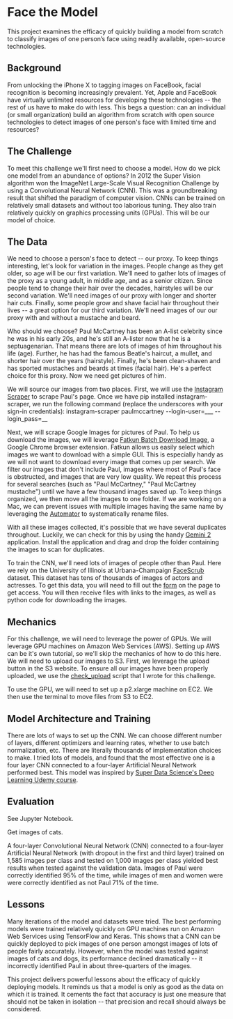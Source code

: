 # Face the Model
This project examines the efficacy of quickly building a model from scratch to classify images of one person’s face using readily available, open-source technologies.

## Background
From unlocking the iPhone X to tagging images on FaceBook, facial recognition is becoming increasingly prevalent. Yet, Apple and FaceBook have virtually unlimited resources for developing these technologies --  the rest of us have to make do with less. This begs a question: can an individual (or small organization) build an algorithm from scratch with open source technologies to detect images of one person's face with limited time and resources?

## The Challenge
To meet this challenge we'll first need to choose a model. How do we pick one model from an abundance of options? In 2012 the Super Vision algorithm won the ImageNet Large-Scale Visual Recognition Challenge by using a Convolutional Neural Network (CNN). This was a groundbreaking result that shifted the paradigm of computer vision. CNNs can be trained on relatively small datasets and without too laborious tuning. They also train relatively quickly on graphics processing units (GPUs). This will be our model of choice.

## The Data
We need to choose a person's face to detect -- our proxy. To keep things interesting, let's look for variation in the images. People change as they get older, so age will be our first variation. We'll need to gather lots of images of the proxy as a young adult, in middle age, and as a senior citizen. Since people tend to change their hair over the decades, hairstyles will be our second variation. We'll need images of our proxy with longer and shorter hair cuts. Finally, some people grow and shave facial hair throughout their lives -- a great option for our third variation. We'll need images of our our proxy with and without a mustache and beard.

Who should we choose? Paul McCartney has been an A-list celebrity since he was in his early 20s, and he's still an A-lister now that he is a septuagenarian. That means there are lots of images of him throughout his life (age). Further, he has had the famous Beatle's haircut, a mullet, and shorter hair over the years (hairstyle). Finally, he's been clean-shaven and has sported mustaches and beards at times (facial hair). He's a perfect choice for this proxy. Now we need get pictures of him.

We will source our images from two places. First, we will use the [Instagram Scraper](https://github.com/rarcega/instagram-scraper) to scrape Paul's page. Once we have pip installed instagram-scraper, we run the following command (replace the underscores with your sign-in credentials): instagram-scraper paulmccartney --login-user=___ --login_pass=__

Next, we will scrape Google Images for pictures of Paul. To help us download the images, we will leverage [Fatkun Batch Download Image](https://chrome.google.com/webstore/detail/fatkun-batch-download-ima/nnjjahlikiabnchcpehcpkdeckfgnohf?hl=en), a Google Chrome browser extension. Fatkun allows us easily select which images we want to download with a simple GUI. This is especially handy as we will not want to download every image that comes up per search. We filter our images that don't include Paul, images where most of Paul's face is obstructed, and images that are very low quality. We repeat this process for several searches (such as "Paul McCartney," "Paul McCartney mustache") until we have a few thousand images saved up. To keep things organized, we then move all the images to one folder. If we are working on a Mac, we can prevent issues with multiple images having the same name by leveraging the [Automator](https://www.wikihow.com/Batch-Rename-Files-in-Mac-OS-X-Using-Automator) to systematically rename files.

With all these images collected, it's possible that we have several duplicates throughout. Luckily, we can check for this by using the handy [Gemini 2](https://macpaw.com/gemini) application. Install the application and drag and drop the folder containing the images to scan for duplicates.

To train the CNN, we'll need lots of images of people other than Paul. Here we rely on the University of Illinois at Urbana-Champaign [FaceScrub](http://vintage.winklerbros.net/facescrub.html) dataset. This dataset has tens of thousands of images of actors and actresses. To get this data, you will need to fill out the [form](http://form.jotform.me/form/43268445913460) on the page to get access. You will then receive files with links to the images, as well as python code for downloading the images.

## Mechanics
For this challenge, we will need to leverage the power of GPUs. We will leverage GPU machines on Amazon Web Services (AWS). Setting up AWS can be it's own tutorial, so we'll skip the mechanics of how to do this here. We will need to upload our images to S3. First, we leverage the upload button in the S3 website. To ensure all our images have been properly uploaded, we use the [check_upload](https://github.com/srego/face_the_model/blob/master/Tools/S3/check_upload.py) script that I wrote for this challenge.

To use the GPU, we will need to set up a p2.xlarge machine on EC2. We then use the terminal to move files from S3 to EC2.

## Model Architecture and Training
There are lots of ways to set up the CNN. We can choose different number of layers, different optimizers and learning rates, whether to use batch normalization, etc. There are literally thousands of implementation choices to make. I tried lots of models, and found that the most effective one is a four layer CNN connected to a four-layer Artificial Neural Network performed best. This model was inspired by [Super Data Science's
Deep Learning Udemy course](https://www.udemy.com/deeplearning/).

## Evaluation
See Jupyter Notebook.

Get images of cats.

A four-layer Convolutional Neural Network (CNN) connected to a four-layer Artificial Neural Network (with dropout in the first and third layer) trained on 1,585 images per class and tested on 1,000 images per class yielded best results when tested against the validation data. Images of Paul were correctly identified 95% of the time, while images of men and women were were correctly identified as not Paul 71% of the time.

## Lessons
Many iterations of the model and datasets were tried. The best performing models were trained relatively quickly on GPU machines run on Amazon Web Services using TensorFlow and Keras. This shows that a CNN can be quickly deployed to pick images of one person amongst images of lots of people fairly accurately. However, when the model was tested against images of cats and dogs, its performance declined dramatically -- it incorrectly identified Paul in about three-quarters of the images.

This project delivers powerful lessons about the efficacy of quickly deploying models. It reminds us that a model is only as good as the data on which it is trained. It cements the fact that accuracy is just one measure that should not be taken in isolation -- that precision and recall should always be considered.
